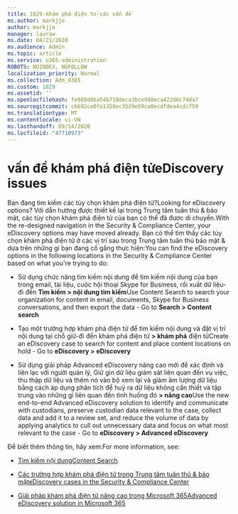 ```yaml
---
title: 1829-khám phá điện tử-các vấn đề
ms.author: markjjo
author: markjjo
manager: lauraw
ms.date: 04/21/2020
ms.audience: Admin
ms.topic: article
ms.service: o365-administration
ROBOTS: NOINDEX, NOFOLLOW
localization_priority: Normal
ms.collection: Adm_O365
ms.custom: 1829
ms.assetid: ''
ms.openlocfilehash: fe980d8ba54b710deca3bce9d8eca422d6c74da7
ms.sourcegitcommit: c6692ce0fa1358ec3529e59ca0ecdfdea4cdc759
ms.translationtype: MT
ms.contentlocale: vi-VN
ms.lasthandoff: 09/14/2020
ms.locfileid: "47710973"
---
```

# <a name="ediscovery-issues"></a><span data-ttu-id="015cb-102">vấn đề khám phá điện tử</span><span class="sxs-lookup"><span data-stu-id="015cb-102">eDiscovery issues</span></span>

<span data-ttu-id="015cb-103">Bạn đang tìm kiếm các tùy chọn khám phá điện tử?</span><span class="sxs-lookup"><span data-stu-id="015cb-103">Looking for eDiscovery options?</span></span> <span data-ttu-id="015cb-104">Với dẫn hướng được thiết kế lại trong Trung tâm tuân thủ & bảo mật, các tùy chọn khám phá điện tử của bạn có thể đã được di chuyển.</span><span class="sxs-lookup"><span data-stu-id="015cb-104">With the re-designed navigation in the Security & Compliance Center, your eDiscovery options may have moved already.</span></span>  <span data-ttu-id="015cb-105">Bạn có thể tìm thấy các tùy chọn khám phá điện tử ở các vị trí sau trong Trung tâm tuân thủ bảo mật & dựa trên những gì bạn đang cố gắng thực hiện:</span><span class="sxs-lookup"><span data-stu-id="015cb-105">You can find the eDiscovery options in the following locations in the Security & Compliance Center based on what you're trying to do:</span></span>

- <span data-ttu-id="015cb-106">Sử dụng chức năng tìm kiếm nội dung để tìm kiếm nội dung của bạn trong email, tài liệu, cuộc hội thoại Skype for Business, rồi xuất dữ liệu-đi đến **Tìm kiếm > nội dung tìm kiếm**</span><span class="sxs-lookup"><span data-stu-id="015cb-106">Use Content Search to search your organization for content in email, documents, Skype for Business conversations, and then export the data - Go to **Search > Content search**</span></span>

- <span data-ttu-id="015cb-107">Tạo một trường hợp khám phá điện tử để tìm kiếm nội dung và đặt vị trí nội dung tại chỗ giữ-đi đến khám phá điện tử **> khám phá** điện tử</span><span class="sxs-lookup"><span data-stu-id="015cb-107">Create an eDiscovery case to search for content and place content locations on hold - Go to **eDiscovery > eDiscovery**</span></span>

- <span data-ttu-id="015cb-108">Sử dụng giải pháp Advanced eDiscovery nâng cao mới để xác định và liên lạc với người quản lý, Giữ gìn dữ liệu giám sát liên quan đến vụ việc, thu thập dữ liệu và thêm nó vào bộ xem lại và giảm âm lượng dữ liệu bằng cách áp dụng phân tích để huỷ ra dữ liệu không cần thiết và tập trung vào những gì liên quan đến tình huống đó **> nâng cao**</span><span class="sxs-lookup"><span data-stu-id="015cb-108">Use the new end-to-end Advanced eDiscovery solution to identify and communicate with custodians, preserve custodian data relevant to the case, collect data and add it to a review set, and reduce the volume of data by applying analytics to cull out unnecessary data and focus on what most relevant to the case -  Go to **eDiscovery > Advanced eDiscovery**</span></span>

<span data-ttu-id="015cb-109">Để biết thêm thông tin, hãy xem:</span><span class="sxs-lookup"><span data-stu-id="015cb-109">For more information, see:</span></span>

- [<span data-ttu-id="015cb-110">Tìm kiếm nội dung</span><span class="sxs-lookup"><span data-stu-id="015cb-110">Content Search</span></span>](https://docs.microsoft.com/microsoft-365/compliance/content-search)

- [<span data-ttu-id="015cb-111">Các trường hợp khám phá điện tử trong Trung tâm tuân thủ & bảo mật</span><span class="sxs-lookup"><span data-stu-id="015cb-111">eDiscovery cases in the Security & Compliance Center</span></span>](https://docs.microsoft.com/microsoft-365/compliance/ediscovery-cases)

- [<span data-ttu-id="015cb-112">Giải pháp khám phá điện tử nâng cao trong Microsoft 365</span><span class="sxs-lookup"><span data-stu-id="015cb-112">Advanced eDiscovery solution in Microsoft 365</span></span>](https://docs.microsoft.com/microsoft-365/compliance/overview-ediscovery-20)
